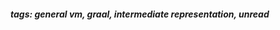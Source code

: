 <!-- Please prefix the notes with the date as in [22/12/2020] -->

##### tags: general vm, graal, intermediate representation, unread